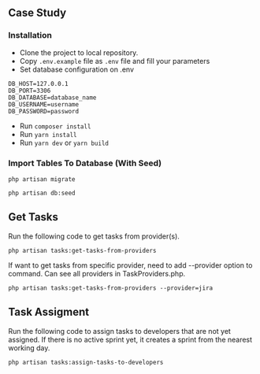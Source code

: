 Case Study
---

### Installation

- Clone the project to local repository.
- Copy `.env.example` file as `.env` file and fill your parameters
- Set database configuration on .env

```
DB_HOST=127.0.0.1
DB_PORT=3306
DB_DATABASE=database_name
DB_USERNAME=username
DB_PASSWORD=password
```
- Run `composer install`
- Run `yarn install`
- Run `yarn dev` or `yarn build`

### Import Tables To Database (With Seed)

````
php artisan migrate

php artisan db:seed
````

## Get Tasks
Run the following code to get tasks from provider(s).
```
php artisan tasks:get-tasks-from-providers
```

If want to get tasks from specific provider, need to add --provider option to command. 
Can see all providers in TaskProviders.php. 
```
php artisan tasks:get-tasks-from-providers --provider=jira
```


## Task Assigment
Run the following code to assign tasks to developers that are not yet assigned.
If there is no active sprint yet, it creates a sprint from the nearest working day.
```
php artisan tasks:assign-tasks-to-developers
```
